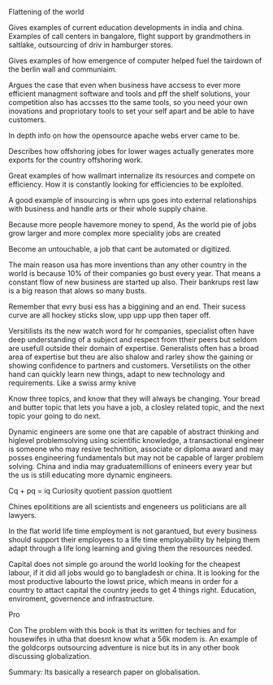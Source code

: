 Flattening of the world


Gives examples of current education developments in india and china.
Examples of call centers in bangalore, flight support by grandmothers in saltlake, outsourcing of driv in hamburger stores.

Gives examples of how emergence of computer helped fuel the tairdown of the berlin wall and communiaim.

Argues the case that even when business have accsess to ever more efficient managment software and tools and pff the shelf solutions, your competition also has accsses tto the same tools, so you need your own inovations and propriotary tools to set your self apart and be able to have customers.

In depth info on how the opensource apache webs erver came to be.

Describes how offshoring jobes for lower wages actually generates more exports for the country offshoring work.

Great examples of how wallmart internalize its resources and compete on efficiency.
How it is constantly looking for efficiencies to be exploited.

A good example of insourcing is whrn ups goes into external relationships with business and handle arts or their whole supply chaine.

Because more people havemore money to spend, As the world pie of jobs grow larger and more complex more speciality jobs are created

Become an untouchable, a job that cant be automated or digitized.

The main reason usa has more inventions than any other country in the world is because 10% of their companies go bust every year. That means a constant flow of new business are started up also. Their bankrups rest law is a big reason that alows so many busts.

Remember that evry busi ess has a biggining and an end. Their sucess curve are all hockey sticks slow, upp upp upp then taper off.

Versitilists its the new watch word for hr companies, specialist often have deep understanding of a subject and respect from ttheir peers but seldom are usefull outside their domain of expertise. Generalists often has a broad area of expertise but theu are also shalow and rarley show the gaining or showing confidence to partners and customers. Versetilists on the other hand can quickly learn new things, adapt to new technology and requirements. Like a swiss army knive

Know three topics, and know that they will always be changing. Your bread and butter topic that lets you have a job, a closley related topic, and the next topic your going to do next.

Dynamic engineers are some one that are capable of abstract thinking and higlevel problemsolving using scientific knowledge, a transactional engineer is someone who may resive technition, associate or diploma award and may posses engineering fundamentals  but may not be capable of larger problem solving.
China and india may graduatemillions of enineers every year but the us is still educating more dynamic engineers.

Cq + pq = iq
Curiosity quotient passion quottient 

Chines epolititions are all scientists and engeneers us politicians are all lawyers.

In the flat world life time employment is not garantued, but every business should support their employees to a life time employability by helping them adapt through a life long learning and giving them the resources needed. 

Capital does not simple go around the world looking for the cheapest labour, if it did all jobs would go to bangladesh or china. It is looking for the most productive labourto the lowst price, which means in order for a country to attact capital the country jeeds to get 4 things right. Education, enviroment, governence and infrastructure.



Pro


Con
The problem with this book is that its written for techies and for housewifes in utha that doesnt know what a 56k modem is.
An example of the goldcorps outsourcing adventure is nice but its in any other book discussing globalization.


Summary:
Its basically a research paper on globalisation.